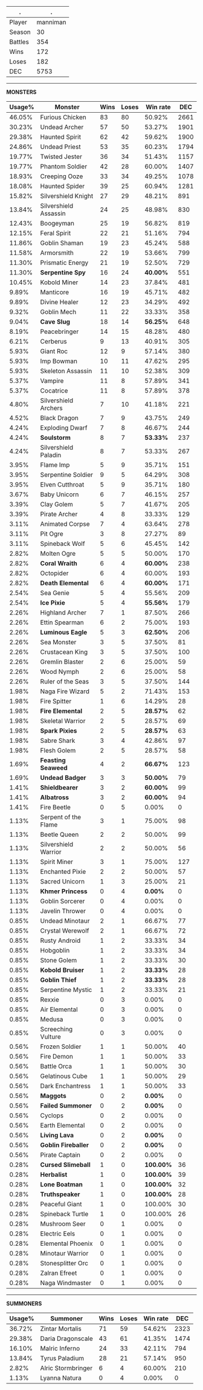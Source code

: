 .|.
|-|-
Player|manniman
Season|30
Battles|354
Wins|172
Loses|182
DEC|5753

---
**MONSTERS**

Usage%|Monster|Wins|Loses|Win rate|DEC|
-|-|-|-|-|-|
46.05%|Furious Chicken|83|80|50.92%|2661|
30.23%|Undead Archer|57|50|53.27%|1901|
29.38%|Haunted Spirit|62|42|59.62%|1900|
24.86%|Undead Priest|53|35|60.23%|1794|
19.77%|Twisted Jester|36|34|51.43%|1157|
19.77%|Phantom Soldier|42|28|60.00%|1407|
18.93%|Creeping Ooze|33|34|49.25%|1078|
18.08%|Haunted Spider|39|25|60.94%|1281|
15.82%|Silvershield Knight|27|29|48.21%|891|
13.84%|Silvershield Assassin|24|25|48.98%|830|
12.43%|Boogeyman|25|19|56.82%|819|
12.15%|Feral Spirit|22|21|51.16%|794|
11.86%|Goblin Shaman|19|23|45.24%|588|
11.58%|Armorsmith|22|19|53.66%|799|
11.30%|Prismatic Energy|21|19|52.50%|729|
11.30%|**Serpentine Spy**|16|24|**40.00%**|551|
10.45%|Kobold Miner|14|23|37.84%|481|
9.89%|Manticore|16|19|45.71%|482|
9.89%|Divine Healer|12|23|34.29%|492|
9.32%|Goblin Mech|11|22|33.33%|358|
9.04%|**Cave Slug**|18|14|**56.25%**|648|
8.19%|Peacebringer|14|15|48.28%|480|
6.21%|Cerberus|9|13|40.91%|305|
5.93%|Giant Roc|12|9|57.14%|380|
5.93%|Imp Bowman|10|11|47.62%|295|
5.93%|Skeleton Assassin|11|10|52.38%|309|
5.37%|Vampire|11|8|57.89%|341|
5.37%|Cocatrice|11|8|57.89%|378|
4.80%|Silvershield Archers|7|10|41.18%|221|
4.52%|Black Dragon|7|9|43.75%|249|
4.24%|Exploding Dwarf|7|8|46.67%|244|
4.24%|**Soulstorm**|8|7|**53.33%**|237|
4.24%|Silvershield Paladin|8|7|53.33%|267|
3.95%|Flame Imp|5|9|35.71%|151|
3.95%|Serpentine Soldier|9|5|64.29%|308|
3.95%|Elven Cutthroat|5|9|35.71%|180|
3.67%|Baby Unicorn|6|7|46.15%|257|
3.39%|Clay Golem|5|7|41.67%|205|
3.39%|Pirate Archer|4|8|33.33%|129|
3.11%|Animated Corpse|7|4|63.64%|278|
3.11%|Pit Ogre|3|8|27.27%|89|
3.11%|Spineback Wolf|5|6|45.45%|142|
2.82%|Molten Ogre|5|5|50.00%|170|
2.82%|**Coral Wraith**|6|4|**60.00%**|238|
2.82%|Octopider|6|4|60.00%|193|
2.82%|**Death Elemental**|6|4|**60.00%**|171|
2.54%|Sea Genie|5|4|55.56%|209|
2.54%|**Ice Pixie**|5|4|**55.56%**|179|
2.26%|Highland Archer|7|1|87.50%|266|
2.26%|Ettin Spearman|6|2|75.00%|193|
2.26%|**Luminous Eagle**|5|3|**62.50%**|206|
2.26%|Sea Monster|3|5|37.50%|81|
2.26%|Crustacean King|3|5|37.50%|100|
2.26%|Gremlin Blaster|2|6|25.00%|59|
2.26%|Wood Nymph|2|6|25.00%|58|
2.26%|Ruler of the Seas|3|5|37.50%|144|
1.98%|Naga Fire Wizard|5|2|71.43%|153|
1.98%|Fire Spitter|1|6|14.29%|28|
1.98%|**Fire Elemental**|2|5|**28.57%**|62|
1.98%|Skeletal Warrior|2|5|28.57%|69|
1.98%|**Spark Pixies**|2|5|**28.57%**|63|
1.98%|Sabre Shark|3|4|42.86%|97|
1.98%|Flesh Golem|2|5|28.57%|58|
1.69%|**Feasting Seaweed**|4|2|**66.67%**|123|
1.69%|**Undead Badger**|3|3|**50.00%**|79|
1.41%|**Shieldbearer**|3|2|**60.00%**|99|
1.41%|**Albatross**|3|2|**60.00%**|94|
1.41%|Fire Beetle|0|5|0.00%|0|
1.13%|Serpent of the Flame|3|1|75.00%|98|
1.13%|Beetle Queen|2|2|50.00%|99|
1.13%|Silvershield Warrior|2|2|50.00%|56|
1.13%|Spirit Miner|3|1|75.00%|127|
1.13%|Enchanted Pixie|2|2|50.00%|57|
1.13%|Sacred Unicorn|1|3|25.00%|21|
1.13%|**Khmer Princess**|0|4|**0.00%**|0|
1.13%|Goblin Sorcerer|0|4|0.00%|0|
1.13%|Javelin Thrower|0|4|0.00%|0|
0.85%|Undead Minotaur|2|1|66.67%|77|
0.85%|Crystal Werewolf|2|1|66.67%|72|
0.85%|Rusty Android|1|2|33.33%|34|
0.85%|Hobgoblin|1|2|33.33%|34|
0.85%|Stone Golem|1|2|33.33%|30|
0.85%|**Kobold Bruiser**|1|2|**33.33%**|28|
0.85%|**Goblin Thief**|1|2|**33.33%**|28|
0.85%|Serpentine Mystic|1|2|33.33%|21|
0.85%|Rexxie|0|3|0.00%|0|
0.85%|Air Elemental|0|3|0.00%|0|
0.85%|Medusa|0|3|0.00%|0|
0.85%|Screeching Vulture|0|3|0.00%|0|
0.56%|Frozen Soldier|1|1|50.00%|40|
0.56%|Fire Demon|1|1|50.00%|33|
0.56%|Battle Orca|1|1|50.00%|30|
0.56%|Gelatinous Cube|1|1|50.00%|29|
0.56%|Dark Enchantress|1|1|50.00%|33|
0.56%|**Maggots**|0|2|**0.00%**|0|
0.56%|**Failed Summoner**|0|2|**0.00%**|0|
0.56%|Cyclops|0|2|0.00%|0|
0.56%|Earth Elemental|0|2|0.00%|0|
0.56%|**Living Lava**|0|2|**0.00%**|0|
0.56%|**Goblin Fireballer**|0|2|**0.00%**|0|
0.56%|Pirate Captain|0|2|0.00%|0|
0.28%|**Cursed Slimeball**|1|0|**100.00%**|36|
0.28%|**Herbalist**|1|0|**100.00%**|39|
0.28%|**Lone Boatman**|1|0|**100.00%**|32|
0.28%|**Truthspeaker**|1|0|**100.00%**|28|
0.28%|Peaceful Giant|1|0|100.00%|30|
0.28%|Spineback Turtle|1|0|100.00%|26|
0.28%|Mushroom Seer|0|1|0.00%|0|
0.28%|Electric Eels|0|1|0.00%|0|
0.28%|Elemental Phoenix|0|1|0.00%|0|
0.28%|Minotaur Warrior|0|1|0.00%|0|
0.28%|Stonesplitter Orc|0|1|0.00%|0|
0.28%|Zalran Efreet|0|1|0.00%|0|
0.28%|Naga Windmaster|0|1|0.00%|0|

---
**SUMMONERS**

Usage%|Summoner|Wins|Loses|Win rate|DEC|
-|-|-|-|-|-|
36.72%|Zintar Mortalis|71|59|54.62%|2323|
29.38%|Daria Dragonscale|43|61|41.35%|1474|
16.10%|Malric Inferno|24|33|42.11%|794|
13.84%|Tyrus Paladium|28|21|57.14%|950|
2.82%|Alric Stormbringer|6|4|60.00%|210|
1.13%|Lyanna Natura|0|4|0.00%|0|
